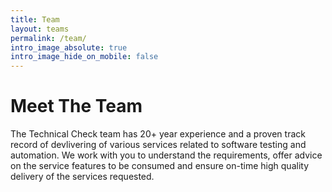 ```yaml
---
title: Team
layout: teams
permalink: /team/
intro_image_absolute: true
intro_image_hide_on_mobile: false
---
```


# Meet The Team

The Technical Check team has 20+ year experience and a proven track record of devlivering of various services related to software testing and automation. We work with you to understand the requirements, offer advice on the service features to be consumed and ensure on-time high quality delivery of the services requested.
